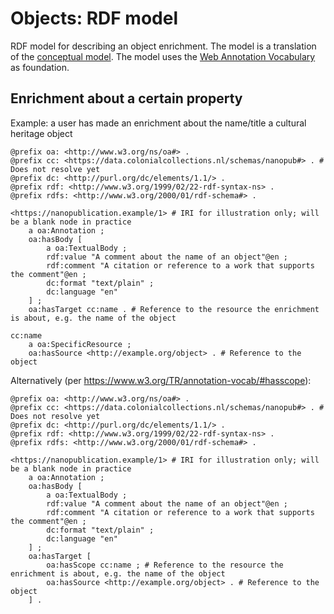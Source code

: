 # Objects: RDF model

RDF model for describing an object enrichment. The model is a translation of the [conceptual model](./conceptual.md). The model uses the [Web Annotation Vocabulary](https://www.w3.org/TR/annotation-vocab/) as foundation.

## Enrichment about a certain property

Example: a user has made an enrichment about the name/title a cultural heritage object

```turtle
@prefix oa: <http://www.w3.org/ns/oa#> .
@prefix cc: <https://data.colonialcollections.nl/schemas/nanopub#> . # Does not resolve yet
@prefix dc: <http://purl.org/dc/elements/1.1/> .
@prefix rdf: <http://www.w3.org/1999/02/22-rdf-syntax-ns> .
@prefix rdfs: <http://www.w3.org/2000/01/rdf-schema#> .

<https://nanopublication.example/1> # IRI for illustration only; will be a blank node in practice
    a oa:Annotation ;
    oa:hasBody [
        a oa:TextualBody ;
        rdf:value "A comment about the name of an object"@en ;
        rdf:comment "A citation or reference to a work that supports the comment"@en ;
        dc:format "text/plain" ;
        dc:language "en"
    ] ;
    oa:hasTarget cc:name . # Reference to the resource the enrichment is about, e.g. the name of the object

cc:name
    a oa:SpecificResource ;
    oa:hasSource <http://example.org/object> . # Reference to the object
```

Alternatively (per https://www.w3.org/TR/annotation-vocab/#hasscope):

```turtle
@prefix oa: <http://www.w3.org/ns/oa#> .
@prefix cc: <https://data.colonialcollections.nl/schemas/nanopub#> . # Does not resolve yet
@prefix dc: <http://purl.org/dc/elements/1.1/> .
@prefix rdf: <http://www.w3.org/1999/02/22-rdf-syntax-ns> .
@prefix rdfs: <http://www.w3.org/2000/01/rdf-schema#> .

<https://nanopublication.example/1> # IRI for illustration only; will be a blank node in practice
    a oa:Annotation ;
    oa:hasBody [
        a oa:TextualBody ;
        rdf:value "A comment about the name of an object"@en ;
        rdf:comment "A citation or reference to a work that supports the comment"@en ;
        dc:format "text/plain" ;
        dc:language "en"
    ] ;
    oa:hasTarget [
        oa:hasScope cc:name ; # Reference to the resource the enrichment is about, e.g. the name of the object
        oa:hasSource <http://example.org/object> . # Reference to the object
    ] .
```
